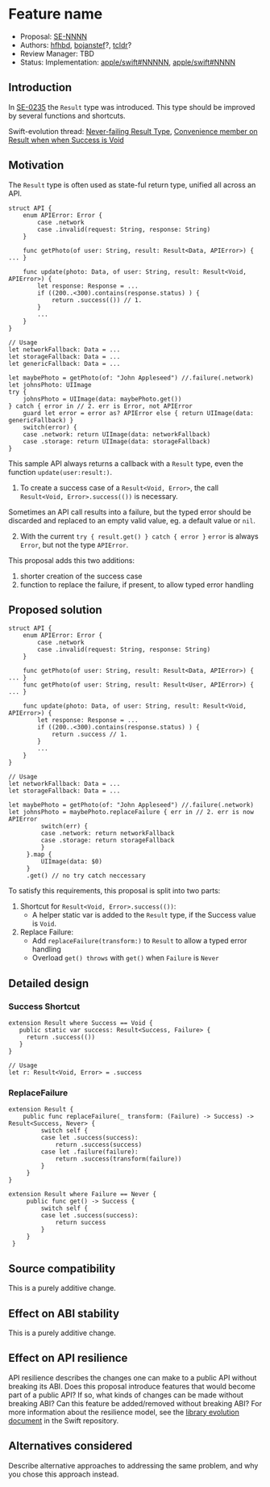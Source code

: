 # Feature name

* Proposal: [SE-NNNN](NNNN-Results-Improvements.md)
* Authors: [hfhbd](https://github.com/hfhbd), [bojanstef](https://github.com/bojanstef)?, [tcldr](https://github.com/tcldr)?
* Review Manager: TBD
* Status: Implementation: [apple/swift#NNNNN](https://github.com/apple/swift/pull/27908), [apple/swift#NNNN](https://github.com/apple/swift/pull/26471)

## Introduction
In [SE-0235](https://github.com/apple/swift-evolution/blob/master/proposals/0235-add-result.md) the `Result` type was introduced.
This type should be improved by several functions and shortcuts.

Swift-evolution thread: [Never-failing Result Type](https://forums.swift.org/t/never-failing-result-type/30249/5), [Convenience member on Result when when Success is Void](https://forums.swift.org/t/convenience-member-on-result-when-when-success-is-void/36134)

## Motivation
The `Result` type is often used as state-ful return type, unified all across an API.

```
struct API {
    enum APIError: Error {
        case .network
        case .invalid(request: String, response: String)
    }

    func getPhoto(of user: String, result: Result<Data, APIError>) { ... }
    
    func update(photo: Data, of user: String, result: Result<Void, APIError>) { 
        let response: Response = ...
        if ((200..<300).contains(response.status) ) {
            return .success(()) // 1. 
        }
        ...
    }
}

// Usage
let networkFallback: Data = ...
let storageFallback: Data = ...
let genericFallback: Data = ...

let maybePhoto = getPhoto(of: "John Appleseed") //.failure(.network)
let johnsPhoto: UIImage
try { 
    johnsPhoto = UIImage(data: maybePhoto.get()) 
} catch { error in // 2. err is Error, not APIError
    guard let error = error as? APIError else { return UIImage(data: genericFallback) } 
    switch(error) {     
    case .network: return UIImage(data: networkFallback)
    case .storage: return UIImage(data: storageFallback)
}
```

This sample API always returns a callback with a `Result` type, even the function `update(user:result:)`.
1. To create a success case of a `Result<Void, Error>`, the call `Result<Void, Error>.success(())` is necessary.

Sometimes an API call results into a failure, but the typed error should be discarded and replaced to an empty valid value, eg. a default value or `nil`. 

2. With the current `try { result.get() } catch { error }` `error` is always `Error`, but not the type `APIError`.

This proposal adds this two additions: 
1. shorter creation of the success case
2. function to replace the failure, if present, to allow typed error handling

## Proposed solution

```
struct API {
    enum APIError: Error {
        case .network
        case .invalid(request: String, response: String)
    }

    func getPhoto(of user: String, result: Result<Data, APIError>) { ... }
    func getPhoto(of user: String, result: Result<User, APIError>) { ... }
    
    func update(photo: Data, of user: String, result: Result<Void, APIError>) { 
        let response: Response = ...
        if ((200..<300).contains(response.status) ) {
            return .success // 1. 
        }
        ...
    }
}

// Usage
let networkFallback: Data = ...
let storageFallback: Data = ...

let maybePhoto = getPhoto(of: "John Appleseed") //.failure(.network)
let johnsPhoto = maybePhoto.replaceFailure { err in // 2. err is now APIError
         switch(err) {
         case .network: return networkFallback
         case .storage: return storageFallback
         }
     }.map {
         UIImage(data: $0)
     }
     .get() // no try catch neccessary
```

To satisfy this requirements, this proposal is split into two parts:
1. Shortcut for `Result<Void, Error>.success(())`:
   - A helper static var is added to the `Result` type, if the Success value is `Void`.
1. Replace Failure:
   - Add `replaceFailure(transform:)` to `Result` to allow a typed error handling
   - Overload `get() throws` with `get()` when `Failure` is `Never`
   
## Detailed design

### Success Shortcut
```
extension Result where Success == Void {
   public static var success: Result<Success, Failure> {
     return .success(())
   }
}

// Usage
let r: Result<Void, Error> = .success
```

### ReplaceFailure
```
extension Result {
    public func replaceFailure(_ transform: (Failure) -> Success) -> Result<Success, Never> {
         switch self {
         case let .success(success):
             return .success(success)
         case let .failure(failure):
             return .success(transform(failure))
         }
     }
}

extension Result where Failure == Never {
     public func get() -> Success {
         switch self {
         case let .success(success):
             return success
         }
     }
 }
 ```

## Source compatibility
This is a purely additive change.

## Effect on ABI stability
This is a purely additive change.

## Effect on API resilience

API resilience describes the changes one can make to a public API
without breaking its ABI. Does this proposal introduce features that
would become part of a public API? If so, what kinds of changes can be
made without breaking ABI? Can this feature be added/removed without
breaking ABI? For more information about the resilience model, see the
[library evolution
document](https://github.com/apple/swift/blob/master/docs/LibraryEvolution.rst)
in the Swift repository.

## Alternatives considered

Describe alternative approaches to addressing the same problem, and
why you chose this approach instead.
